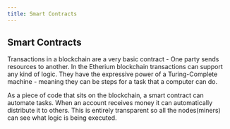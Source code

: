 ```yaml
---
title: Smart Contracts
---
```


## Smart Contracts

Transactions in a blockchain are a very basic contract - One party sends resources to another.
In the Etherium blockchain transactions can support any kind of logic. They have the expressive 
power of a Turing-Complete machine - meaning they can be steps for a task that a computer can do.

As a piece of code that sits on the blockchain, a smart contract can automate tasks.
When an account receives money it can automatically distribute it to others.
This is entirely transparent so all the nodes(miners) can see what logic is being executed.
